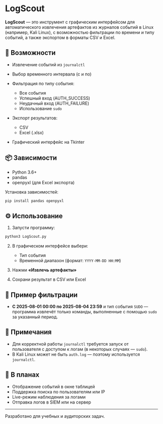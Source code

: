 # LogScout

**LogScout** — это инструмент с графическим интерфейсом для автоматического извлечения артефактов из журналов событий в Linux (например, Kali Linux), с возможностью фильтрации по времени и типу событий, а также экспортом в форматы CSV и Excel.

## 🚀 Возможности

* Извлечение событий из `journalctl`
* Выбор временного интервала (с и по)
* Фильтрация по типу события:

  * Все события
  * Успешный вход (AUTH\_SUCCESS)
  * Неудачный вход (AUTH\_FAILURE)
  * Использование `sudo`
* Экспорт результатов:

  * CSV
  * Excel (.xlsx)
* Графический интерфейс на Tkinter

## 📦 Зависимости

* Python 3.6+
* pandas
* openpyxl (для Excel экспорта)

Установка зависимостей:

```bash
pip install pandas openpyxl
```

## ⚙️ Использование

1. Запусти программу:

```bash
python3 LogScout.py
```

2. В графическом интерфейсе выбери:

   * Тип события
   * Временной диапазон (формат: `YYYY-MM-DD HH:MM`)
3. Нажми **«Извлечь артефакты»**
4. Сохрани результат в CSV или Excel

## 📝 Пример фильтрации

* **С 2025-08-01 00:00 по 2025-08-04 23:59** и тип события `SUDO` — программа извлечёт только команды, выполненные с помощью `sudo` за указанный период.

## 🔐 Примечания

* Для корректной работы `journalctl` требуется запуск от пользователя с доступом к логам (в некоторых случаях — `sudo`).
* В Kali Linux может не быть `auth.log` — поэтому используется `journalctl`.

## 📌 В планах

* Отображение событий в окне таблицей
* Поддержка поиска по пользователям или IP
* Live-режим наблюдения за логами
* Отправка логов в SIEM или на сервер

---

Разработано для учебных и аудиторских задач.
